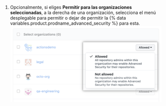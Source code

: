 1. Opcionalmente, si eliges **Permitir para las organizaciones seleccionadas**, a la derecha de una organización, selecciona el menú desplegable para permitir o dejar de permitir la {% data variables.product.prodname_advanced_security %} para esta. ![Menú desplegable para seleccionar una política de Seguridad Avanzada para una organización individual en la cuenta empresarial](/assets/images/help/enterprises/select-advanced-security-individual-organization-policy.png)
